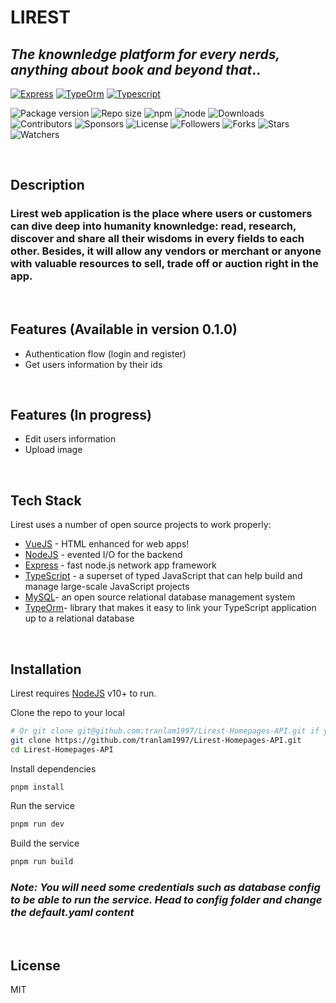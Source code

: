 # LIREST
## _The knownledge platform for every nerds, anything about book and beyond that_..

[![Express](https://link.storjshare.io/s/ju5txqiudtdxkmafarr4gn7kky3q/lirest-webapp-images/express.png?wrap=0)](https://nodesource.com/products/nsolid)
[![TypeOrm](https://link.storjshare.io/s/jw4pf4oahgbohvahx6p35w335foq/lirest-webapp-images/typeorm.png?wrap=0)](https://nodesource.com/products/nsolid)
[![Typescript](https://link.storjshare.io/s/judy4ney5nwuzk6nm7xdpza4aevq/lirest-webapp-images/typescript.png?wrap=0)](https://nodesource.com/products/nsolid)

![Package version](https://img.shields.io/github/package-json/v/tranlam1997/Lirest-Homepages-API)
![Repo size](https://img.shields.io/github/repo-size/tranlam1997/Lirest-Homepages-API)
![npm](https://img.shields.io/npm/v/npm)
![node](https://img.shields.io/node/v/npm)
![Downloads](https://img.shields.io/github/downloads/tranlam1997/Lirest-Homepages-API/total)
![Contributors](https://img.shields.io/github/contributors/tranlam1997/Lirest-Homepages-API)
![Sponsors](https://img.shields.io/github/sponsors/tranlam1997)
![License](https://img.shields.io/github/license/tranlam1997/Lirest-Homepages-API)
![Followers](https://img.shields.io/github/followers/tranlam1997?style=social)
![Forks](https://img.shields.io/github/forks/tranlam1997/Lirest-Homepages-API?style=social)
![Stars](https://img.shields.io/github/stars/tranlam1997/Lirest-Homepages-API?style=social)
![Watchers](https://img.shields.io/github/watchers/tranlam1997/Lirest-Homepages-API?style=social)

<br>

## Description
### Lirest web application is the place where users or customers can dive deep into humanity knownledge: read, research, discover and share all their wisdoms in every fields to each other. Besides, it will allow any vendors or merchant or anyone with valuable resources to sell, trade off or auction right in the app.
<br>

## Features (Available in version 0.1.0)
- Authentication flow (login and register)
- Get users information by their ids

<br>

## Features (In progress)
- Edit users information
- Upload image

<br>

## Tech Stack

Lirest uses a number of open source projects to work properly:

- [VueJS] - HTML enhanced for web apps!
- [NodeJS] - evented I/O for the backend
- [Express] - fast node.js network app framework
- [TypeScript] - a superset of typed JavaScript that can help build and manage large-scale JavaScript projects
- [MySQL]-  an open source relational database management system
- [TypeOrm]- library that makes it easy to link your TypeScript application up to a relational database

<br>

## Installation

Lirest requires [NodeJS](https://nodejs.org/) v10+ to run.

Clone the repo to your local

```sh
# Or git clone git@github.com:tranlam1997/Lirest-Homepages-API.git if you have SSH installed.
git clone https://github.com/tranlam1997/Lirest-Homepages-API.git
cd Lirest-Homepages-API
```
Install dependencies
```sh
pnpm install
```
Run the service
```sh
pnpm run dev
```
Build the service
```sh
pnpm run build
```
### _Note: You will need some credentials such as database config to be able to run the service. Head to **config** folder and change the **default.yaml** content_

<br>


## License

MIT

[//]: # (These are reference links used in the body of this note and get stripped out when the markdown processor does its job. There is no need to format nicely because it shouldn't be seen. Thanks SO - http://stackoverflow.com/questions/4823468/store-comments-in-markdown-syntax)

   [NodeJS]: <https://nodejs.org>
   [express]: <https://expressjs.com>
   [VueJS]: <https://vuejs.org/>
   [MySQL]: <https://www.mysql.com>
   [TypeOrm]: <https://typeorm.io>
   [TypeScript]: <https://www.typescriptlang.org>
